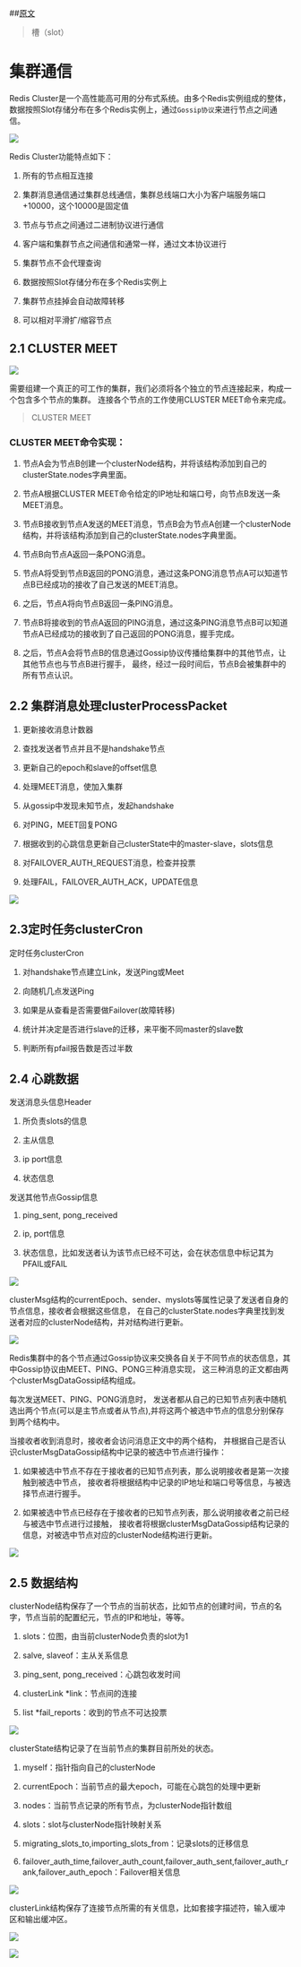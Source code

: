 
##[原文](https://www.jianshu.com/p/0232236688c1)

> 槽（slot）

# 集群通信

Redis Cluster是一个高性能高可用的分布式系统。由多个Redis实例组成的整体，
数据按照Slot存储分布在多个Redis实例上，通过`Gossip协议`来进行节点之间通信。

![](../../../images/redis/cluster_Communication/redis_cluster_proxy.png)

Redis Cluster功能特点如下：

1) 所有的节点相互连接

2) 集群消息通信通过集群总线通信，集群总线端口大小为客户端服务端口+10000，这个10000是固定值

3) 节点与节点之间通过二进制协议进行通信

4) 客户端和集群节点之间通信和通常一样，通过文本协议进行

5) 集群节点不会代理查询

6) 数据按照Slot存储分布在多个Redis实例上

7) 集群节点挂掉会自动故障转移

8) 可以相对平滑扩/缩容节点

 
## 2.1 CLUSTER MEET

![](../../../images/redis/cluster_Communication/CLUSTER_MEET.png)

需要组建一个真正的可工作的集群，我们必须将各个独立的节点连接起来，构成一个包含多个节点的集群。
连接各个节点的工作使用CLUSTER MEET命令来完成。

> CLUSTER MEET <ip> <port>

### CLUSTER MEET命令实现：
1) 节点A会为节点B创建一个clusterNode结构，并将该结构添加到自己的clusterState.nodes字典里面。

2) 节点A根据CLUSTER MEET命令给定的IP地址和端口号，向节点B发送一条MEET消息。

3) 节点B接收到节点A发送的MEET消息，节点B会为节点A创建一个clusterNode结构，并将该结构添加到自己的clusterState.nodes字典里面。

4) 节点B向节点A返回一条PONG消息。

5) 节点A将受到节点B返回的PONG消息，通过这条PONG消息节点A可以知道节点B已经成功的接收了自己发送的MEET消息。

6) 之后，节点A将向节点B返回一条PING消息。

7) 节点B将接收到的节点A返回的PING消息，通过这条PING消息节点B可以知道节点A已经成功的接收到了自己返回的PONG消息，握手完成。

8) 之后，节点A会将节点B的信息通过Gossip协议传播给集群中的其他节点，让其他节点也与节点B进行握手，
最终，经过一段时间后，节点B会被集群中的所有节点认识。

## 2.2 集群消息处理clusterProcessPacket

1) 更新接收消息计数器

2) 查找发送者节点并且不是handshake节点

3) 更新自己的epoch和slave的offset信息

4) 处理MEET消息，使加入集群

5) 从gossip中发现未知节点，发起handshake

6) 对PING，MEET回复PONG

7) 根据收到的心跳信息更新自己clusterState中的master-slave，slots信息

8) 对FAILOVER_AUTH_REQUEST消息，检查并投票

9) 处理FAIL，FAILOVER_AUTH_ACK，UPDATE信息

![](../../../images/redis/cluster_Communication/clusterProcessPacket.png)


## 2.3定时任务clusterCron

定时任务clusterCron

1) 对handshake节点建立Link，发送Ping或Meet

2) 向随机几点发送Ping

3) 如果是从查看是否需要做Failover(故障转移)

4) 统计并决定是否进行slave的迁移，来平衡不同master的slave数

5) 判断所有pfail报告数是否过半数


## 2.4 心跳数据

发送消息头信息Header

1) 所负责slots的信息

2) 主从信息

3) ip port信息

4) 状态信息

发送其他节点Gossip信息

1) ping_sent, pong_received

2) ip, port信息

3) 状态信息，比如发送者认为该节点已经不可达，会在状态信息中标记其为PFAIL或FAIL

![](../../../images/redis/cluster_Communication/Header_hit.png)

clusterMsg结构的currentEpoch、sender、myslots等属性记录了发送者自身的节点信息，接收者会根据这些信息，
在自己的clusterState.nodes字典里找到发送者对应的clusterNode结构，并对结构进行更新。


![](../../../images/redis/cluster_Communication/clusterMsgData_update.png)

Redis集群中的各个节点通过Gossip协议来交换各自关于不同节点的状态信息，其中Gossip协议由MEET、PING、PONG三种消息实现，
这三种消息的正文都由两个clusterMsgDataGossip结构组成。

每次发送MEET、PING、PONG消息时，
发送者都从自己的已知节点列表中随机选出两个节点(可以是主节点或者从节点),并将这两个被选中节点的信息分别保存到两个结构中。


当接收者收到消息时，接收者会访问消息正文中的两个结构，
并根据自己是否认识clusterMsgDataGossip结构中记录的被选中节点进行操作：

1. 如果被选中节点不存在于接收者的已知节点列表，那么说明接收者是第一次接触到被选中节点，
接收者将根据结构中记录的IP地址和端口号等信息，与被选择节点进行握手。

2. 如果被选中节点已经存在于接收者的已知节点列表，那么说明接收者之前已经与被选中节点进行过接触，
接收者将根据clusterMsgDataGossip结构记录的信息，对被选中节点对应的clusterNode结构进行更新。

![](../../../images/redis/cluster_Communication/clusterMsgDataGossip_2.png)


## 2.5 数据结构

clusterNode结构保存了一个节点的当前状态，比如节点的创建时间，节点的名字，节点当前的配置纪元，节点的IP和地址，等等。

1) slots：位图，由当前clusterNode负责的slot为1

2) salve, slaveof：主从关系信息

3) ping_sent, pong_received：心跳包收发时间

4) clusterLink *link：节点间的连接

5) list *fail_reports：收到的节点不可达投票

![](../../../images/redis/cluster_Communication/cluster_node.png)

clusterState结构记录了在当前节点的集群目前所处的状态。

1) myself：指针指向自己的clusterNode

2) currentEpoch：当前节点的最大epoch，可能在心跳包的处理中更新

3) nodes：当前节点记录的所有节点，为clusterNode指针数组

4) slots：slot与clusterNode指针映射关系

5) migrating_slots_to,importing_slots_from：记录slots的迁移信息

6) failover_auth_time,failover_auth_count,failover_auth_sent,failover_auth_rank,failover_auth_epoch：Failover相关信息

![](../../../images/redis/cluster_Communication/cluster_state.png)

clusterLink结构保存了连接节点所需的有关信息，比如套接字描述符，输入缓冲区和输出缓冲区。

![](../../../images/redis/cluster_Communication/clusterLink.png)

![](../../../images/redis/cluster_Communication/clusterLink_2.jpg)

